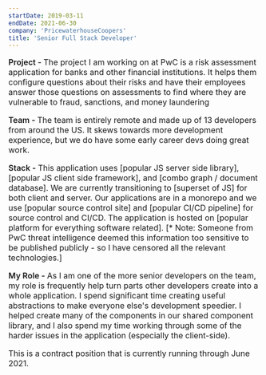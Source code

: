 ```yaml
---
startDate: 2019-03-11
endDate: 2021-06-30
company: 'PricewaterhouseCoopers'
title: 'Senior Full Stack Developer'
---
```

<p style="font-size: 16px"><span style="font-weight: 600">Project - </span>The project I am working on at PwC is a risk assessment application for banks and other financial institutions. It helps them configure questions about their risks and have their employees answer those questions on assessments to find where they are vulnerable to fraud, sanctions, and money laundering</p>
<p style="font-size: 16px"><span style="font-weight: 600">Team - </span>The team is entirely remote and made up of 13 developers from around the US. It skews towards more development experience, but we do have some early career devs doing great work.</p>
<p style="font-size: 16px"><span style="font-weight: 600">Stack - </span>This application uses [popular JS server side library], [popular JS client side framework], and [combo graph / document database]. We are currently transitioning to [superset of JS] for both client and server. Our applications are in a monorepo and we use [popular source control site] and [popular CI/CD pipeline] for source control and CI/CD. The application is hosted on [popular platform for everything software related]. [* Note: Someone from PwC threat intelligence deemed this information too sensitive to be published publicly - so I have censored all the relevant technologies.]</p>
<p style="font-size: 16px"><span style="font-weight: 600">My Role - </span>As I am one of the more senior developers on the team, my role is frequently help turn parts other developers create into a whole application. I spend significant time creating useful abstractions to make everyone else's development speedier. I helped create many of the components in our shared component library, and I also spend my time working through some of the harder issues in the application (especially the client-side).</p>
<p style="font-size: 16px">This is a contract position that is currently running through June 2021.</p>